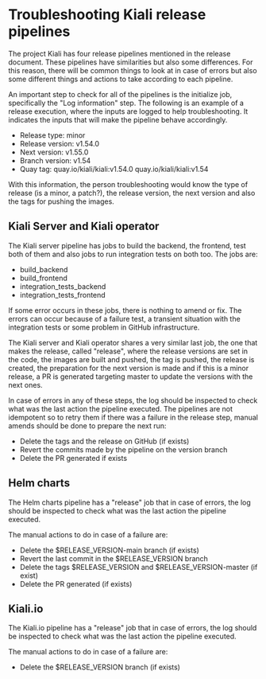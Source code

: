 # Troubleshooting Kiali release pipelines

The project Kiali has four release pipelines mentioned in the release document. These pipelines have similarities but also some differences. For this reason, there will be common things to look at in case of errors but also some different things and actions to take according to each pipeline.

An important step to check for all of the pipelines is the initialize job, specifically the "Log information" step. The following is an example of a release execution, where the inputs are logged to help troubleshooting. It indicates the inputs that will make the pipeline behave accordingly.

* Release type: minor
* Release version: v1.54.0
* Next version: v1.55.0
* Branch version: v1.54
* Quay tag: quay.io/kiali/kiali:v1.54.0 quay.io/kiali/kiali:v1.54

With this information, the person troubleshooting would know the type of release (is a minor, a patch?), the release version, the next version and also the tags for pushing the images.

## Kiali Server and Kiali operator

The Kiali server pipeline has jobs to build the backend, the frontend, test both of them and also jobs to run integration tests on both too. The jobs are:

* build_backend
* build_frontend
* integration_tests_backend
* integration_tests_frontend

If some error occurs in these jobs, there is nothing to amend or fix. The errors can occur because of a failure test, a transient situation with the integration tests or some problem in GitHub infrastructure. 

The Kiali server and Kiali operator shares a very similar last job, the one that makes the release, called "release", where the release versions are set in the code, the images are built and pushed, the tag is pushed, the release is created, the preparation for the next version is made and if this is a minor release, a PR is generated targeting master to update the versions with the next ones.

In case of errors in any of these steps, the log should be inspected to 
check what was the last action the pipeline executed. The pipelines are not idempotent so to retry them if there was a failure in the release step, manual amends should be done to prepare the next run:

* Delete the tags and the release on GitHub (if exists)
* Revert the commits made by the pipeline on the version branch 
* Delete the PR generated if exists

## Helm charts

The Helm charts pipeline has a "release" job that in case of errors, the log should be inspected to check what was the last action the pipeline executed.

The manual actions to do in case of a failure are:

* Delete the $RELEASE_VERSION-main branch (if exists)
* Revert the last commit in the $RELEASE_VERSION branch
* Delete the tags $RELEASE_VERSION and $RELEASE_VERSION-master (if exist)
* Delete the PR generated (if exists)

## Kiali.io

The Kiali.io pipeline has a "release" job that in case of errors, the log should be inspected to check what was the last action the pipeline executed.

The manual actions to do in case of a failure are:

* Delete the $RELEASE_VERSION branch (if exists)

